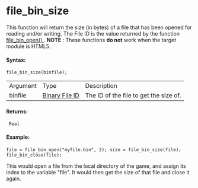 # file_bin_size

This function will return the size (in bytes) of a file that has been
opened for reading and/or writing. The File ID is the value returned by
the function [ file_bin_open() ](file_bin_open) . **NOTE** : These
functions **do not** work when the target module is HTML5.

#### Syntax:

``` gml
file_bin_size(binfile);
```

|          |                                                                                                                  |                                        |
|----------|------------------------------------------------------------------------------------------------------------------|----------------------------------------|
| Argument | Type                                                                                                             | Description                            |
| binfile  |  [Binary File ID](../../../../../GameMaker_Language/GML_Reference/File_Handling/Binary_Files/file_bin_open)  | The ID of the file to get the size of. |

#### Returns:

``` gml
 Real
```

#### Example:

``` gml
file = file_bin_open("myfile.bin", 2); size = file_bin_size(file); file_bin_close(file);
```

This would open a file from the local directory of the game, and assign
its index to the variable "file". It would then get the size of that
file and close it again.
